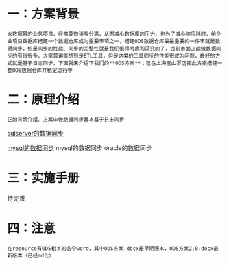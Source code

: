 # 一：方案背景
    大数据量的业务项目，经常要做读写分离，从而减小数据库的压力，也为了减小响应耗时，给企业项目数据库搭建一个数据仓库成为重要事项之一，搭建ODS数据仓库最最重要的一件事就是数据同步，但是同步的性能、同步的完整性就是我们值得考虑和深究的了，目前市面上能做数据同步的有很很多，大家普遍能想到是ETL工具，但是这类的工具同步的性能很成为问题，最好的方式就是基于日志同步，下面就来介绍下我们的**ODS方案**；已在上海宝山罗店按此方案搭建一套ODS数据仓库并稳定运行中
# 二：原理介绍
    正如背景介绍，方案中做数据同步基本基于日志同步
[sqlserver的数据同步](https://github.com/JiPingWangPKI/ODS/blob/master/resource/sqlserver同步方案.md)

[mysql的数据同步](https://github.com/JiPingWangPKI/ODS/blob/master/resource/mysql同步方案.md)
    mysql的数据同步
    oracle的数据同步
# 三：实施手册
待完善
# 四：注意
	在resource有ODS相关的各个word，其中ODS方案.docx是早期版本，ODS方案2.0.docx最新版本（已经md化）